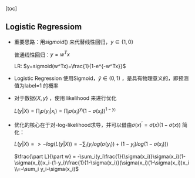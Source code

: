 

[toc]

## Logistic Regressiom

* 重要思路：用$sigmoid()$ 来代替线性回归，$y\in \left\{ {1,0} \right\}$

  普通线性回归：$y=w^T x$ 

  LR: $y=sigmoid(w^Tx)=\frac{1}{1-e^{-w^Tx}}$

* Logistic Regression 使用Sigmoid，$\hat{y} \in (0,1)$ ，是具有物理意义的，即预测值为label=1 的概率

* 对于数据$\left\{X, y\right\}$ ，使用 likelihood 来进行优化

  $L(y|X) = \prod_ip(y_i | x_i) = \prod_{i}\sigma(x_i)^{y_i} (1-\sigma(x_i))^{1-y_i}$

* 优化的核心在于对-log-likelihood求导，并可以借由$\sigma(x)^{'}=\sigma(x)(1-\sigma(x))$ 简化：

  

  $L(y|X) => -log(L(y|X)) = - \sum_{i}(y_ilog(\sigma(y_i))+(1-y_i)log(1-\sigma(x_i)))$

  

  $\frac{\part L}{\part w} = -\sum_i(y_i\frac{1}{\sigma(x_i)}\sigma(x_i)(1-\sigma(x_i))x_i-(1-y_i)\frac{1}{1-\sigma(x_i)}(\sigma(x_i)(1-\sigma(x_i))x_i \\=-\sum_i y_i-\sigma(x_i)$

  





